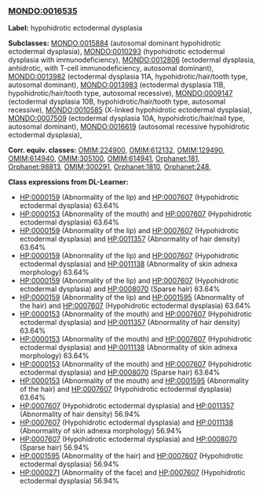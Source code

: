 
### [MONDO:0016535](http://purl.obolibrary.org/obo/MONDO_0016535)
**Label:** hypohidrotic ectodermal dysplasia

**Subclasses:** [MONDO:0015884](http://purl.obolibrary.org/obo/MONDO_0015884) (autosomal dominant hypohidrotic ectodermal dysplasia), [MONDO:0010293](http://purl.obolibrary.org/obo/MONDO_0010293) (hypohidrotic ectodermal dysplasia with immunodeficiency), [MONDO:0012806](http://purl.obolibrary.org/obo/MONDO_0012806) (ectodermal dysplasia, anhidrotic, with T-cell immunodeficiency, autosomal dominant), [MONDO:0013982](http://purl.obolibrary.org/obo/MONDO_0013982) (ectodermal dysplasia 11A, hypohidrotic/hair/tooth type, autosomal dominant), [MONDO:0013983](http://purl.obolibrary.org/obo/MONDO_0013983) (ectodermal dysplasia 11B, hypohidrotic/hair/tooth type, autosomal recessive), [MONDO:0009147](http://purl.obolibrary.org/obo/MONDO_0009147) (ectodermal dysplasia 10B, hypohidrotic/hair/tooth type, autosomal recessive), [MONDO:0010585](http://purl.obolibrary.org/obo/MONDO_0010585) (X-linked hypohidrotic ectodermal dysplasia), [MONDO:0007509](http://purl.obolibrary.org/obo/MONDO_0007509) (ectodermal dysplasia 10A, hypohidrotic/hair/nail type, autosomal dominant), [MONDO:0016619](http://purl.obolibrary.org/obo/MONDO_0016619) (autosomal recessive hypohidrotic ectodermal dysplasia), 

**Corr. equiv. classes:** [OMIM:224900](http://purl.obolibrary.org/obo/OMIM_224900), [OMIM:612132](http://purl.obolibrary.org/obo/OMIM_612132), [OMIM:129490](http://purl.obolibrary.org/obo/OMIM_129490), [OMIM:614940](http://purl.obolibrary.org/obo/OMIM_614940), [OMIM:305100](http://purl.obolibrary.org/obo/OMIM_305100), [OMIM:614941](http://purl.obolibrary.org/obo/OMIM_614941), [Orphanet:181](http://www.orpha.net/ORDO/Orphanet_181), [Orphanet:98813](http://www.orpha.net/ORDO/Orphanet_98813), [OMIM:300291](http://purl.obolibrary.org/obo/OMIM_300291), [Orphanet:1810](http://www.orpha.net/ORDO/Orphanet_1810), [Orphanet:248](http://www.orpha.net/ORDO/Orphanet_248), 

**Class expressions from DL-Learner:**

- [HP:0000159](http://purl.obolibrary.org/obo/HP_0000159) (Abnormality of the lip) and [HP:0007607](http://purl.obolibrary.org/obo/HP_0007607) (Hypohidrotic ectodermal dysplasia) 63.64%
- [HP:0000153](http://purl.obolibrary.org/obo/HP_0000153) (Abnormality of the mouth) and [HP:0007607](http://purl.obolibrary.org/obo/HP_0007607) (Hypohidrotic ectodermal dysplasia) 63.64%
- [HP:0000159](http://purl.obolibrary.org/obo/HP_0000159) (Abnormality of the lip) and [HP:0007607](http://purl.obolibrary.org/obo/HP_0007607) (Hypohidrotic ectodermal dysplasia) and [HP:0011357](http://purl.obolibrary.org/obo/HP_0011357) (Abnormality of hair density) 63.64%
- [HP:0000159](http://purl.obolibrary.org/obo/HP_0000159) (Abnormality of the lip) and [HP:0007607](http://purl.obolibrary.org/obo/HP_0007607) (Hypohidrotic ectodermal dysplasia) and [HP:0011138](http://purl.obolibrary.org/obo/HP_0011138) (Abnormality of skin adnexa morphology) 63.64%
- [HP:0000159](http://purl.obolibrary.org/obo/HP_0000159) (Abnormality of the lip) and [HP:0007607](http://purl.obolibrary.org/obo/HP_0007607) (Hypohidrotic ectodermal dysplasia) and [HP:0008070](http://purl.obolibrary.org/obo/HP_0008070) (Sparse hair) 63.64%
- [HP:0000159](http://purl.obolibrary.org/obo/HP_0000159) (Abnormality of the lip) and [HP:0001595](http://purl.obolibrary.org/obo/HP_0001595) (Abnormality of the hair) and [HP:0007607](http://purl.obolibrary.org/obo/HP_0007607) (Hypohidrotic ectodermal dysplasia) 63.64%
- [HP:0000153](http://purl.obolibrary.org/obo/HP_0000153) (Abnormality of the mouth) and [HP:0007607](http://purl.obolibrary.org/obo/HP_0007607) (Hypohidrotic ectodermal dysplasia) and [HP:0011357](http://purl.obolibrary.org/obo/HP_0011357) (Abnormality of hair density) 63.64%
- [HP:0000153](http://purl.obolibrary.org/obo/HP_0000153) (Abnormality of the mouth) and [HP:0007607](http://purl.obolibrary.org/obo/HP_0007607) (Hypohidrotic ectodermal dysplasia) and [HP:0011138](http://purl.obolibrary.org/obo/HP_0011138) (Abnormality of skin adnexa morphology) 63.64%
- [HP:0000153](http://purl.obolibrary.org/obo/HP_0000153) (Abnormality of the mouth) and [HP:0007607](http://purl.obolibrary.org/obo/HP_0007607) (Hypohidrotic ectodermal dysplasia) and [HP:0008070](http://purl.obolibrary.org/obo/HP_0008070) (Sparse hair) 63.64%
- [HP:0000153](http://purl.obolibrary.org/obo/HP_0000153) (Abnormality of the mouth) and [HP:0001595](http://purl.obolibrary.org/obo/HP_0001595) (Abnormality of the hair) and [HP:0007607](http://purl.obolibrary.org/obo/HP_0007607) (Hypohidrotic ectodermal dysplasia) 63.64%
- [HP:0007607](http://purl.obolibrary.org/obo/HP_0007607) (Hypohidrotic ectodermal dysplasia) and [HP:0011357](http://purl.obolibrary.org/obo/HP_0011357) (Abnormality of hair density) 56.94%
- [HP:0007607](http://purl.obolibrary.org/obo/HP_0007607) (Hypohidrotic ectodermal dysplasia) and [HP:0011138](http://purl.obolibrary.org/obo/HP_0011138) (Abnormality of skin adnexa morphology) 56.94%
- [HP:0007607](http://purl.obolibrary.org/obo/HP_0007607) (Hypohidrotic ectodermal dysplasia) and [HP:0008070](http://purl.obolibrary.org/obo/HP_0008070) (Sparse hair) 56.94%
- [HP:0001595](http://purl.obolibrary.org/obo/HP_0001595) (Abnormality of the hair) and [HP:0007607](http://purl.obolibrary.org/obo/HP_0007607) (Hypohidrotic ectodermal dysplasia) 56.94%
- [HP:0000271](http://purl.obolibrary.org/obo/HP_0000271) (Abnormality of the face) and [HP:0007607](http://purl.obolibrary.org/obo/HP_0007607) (Hypohidrotic ectodermal dysplasia) 56.94%


